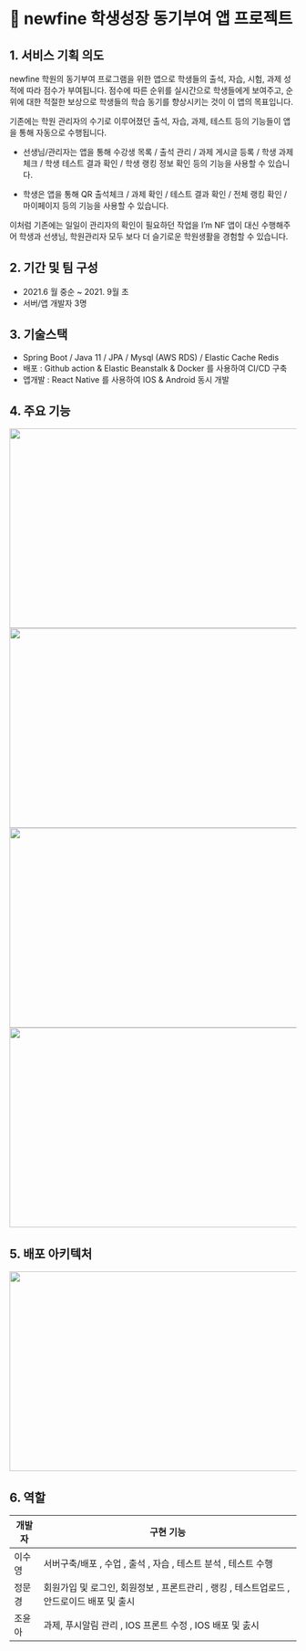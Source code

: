 # 🏫 newfine 학생성장 동기부여 앱 프로젝트

## 1. 서비스 기획 의도

newfine 학원의 동기부여 프로그램을 위한 앱으로 학생들의 출석, 자습, 시험, 과제 성적에 따라 점수가 부여됩니다. 점수에 따른 순위를 실시간으로 학생들에게 보여주고, 순위에 대한 적절한 보상으로 학생들의 학습 동기를 향상시키는 것이 이 앱의 목표입니다. 

기존에는 학원 관리자의 수기로 이루어졌던 출석, 자습, 과제, 테스트 등의 기능들이 앱을 통해 자동으로 수행됩니다. 

- 선생님/관리자는 앱을 통해 수강생 목록 / 출석 관리 / 과제 게시글 등록 / 학생 과제 체크 / 학생 테스트 결과 확인 / 학생 랭킹 정보 확인 등의 기능을 사용할 수 있습니다.

- 학생은 앱을 통해 QR 출석체크 / 과제 확인 / 테스트 결과 확인 / 전체 랭킹 확인 / 마이페이지 등의 기능을 사용할 수 있습니다.

이처럼 기존에는 일일이 관리자의 확인이 필요하던 작업을 I’m NF 앱이 대신 수행해주어 학생과 선생님, 학원관리자 모두 보다 더 슬기로운 학원생활을 경험할 수 있습니다.

## 2. 기간 및 팀 구성

- 2021.6 월 중순  ~ 2021. 9월 초
- 서버/앱 개발자 3명

## 3. 기술스택

- Spring Boot / Java 11 / JPA / Mysql (AWS RDS) / Elastic Cache Redis
- 배포 : Github action & Elastic Beanstalk & Docker 를 사용하여 CI/CD 구축
- 앱개발 : React Native 를 사용하여 IOS & Android 동시 개발

## 4. 주요 기능
<img src="https://user-images.githubusercontent.com/60255575/190112933-204d4d05-2d6e-4bd4-8c71-8ed846d79d33.jpg"  width="650" height="350"/>
<img src="https://user-images.githubusercontent.com/60255575/190112948-34672419-0a26-497f-b5ba-755c3df1e186.jpg"  width="650" height="350"/>
<img src="https://user-images.githubusercontent.com/60255575/190112963-7fba8cd8-e79a-45b9-bc08-489b25b9c73b.jpg"  width="650" height="350"/>
<img src="https://user-images.githubusercontent.com/60255575/190112968-d4ab006d-32f0-4732-ab86-d690c891675b.jpg"  width="650" height="350"/>

## 5. 배포 아키텍처
<img src="https://user-images.githubusercontent.com/60255575/190094175-b3880897-1cda-4552-8784-be07192f4d32.png"  width="650" height="350"/>

## 6. 역할
|개발자|구현 기능|
|------|-----|
|이수영|서버구축/배포 , 수업 , 출석 , 자습 , 테스트 분석 , 테스트 수행|
|정문경|회원가입 및 로그인, 회원정보 , 프론트관리 , 랭킹 , 테스트업로드 , 안드로이드 배포 및 출시|
|조윤아|과제, 푸시알림 관리 , IOS 프론트 수정 , IOS 배포 및 춠시|
